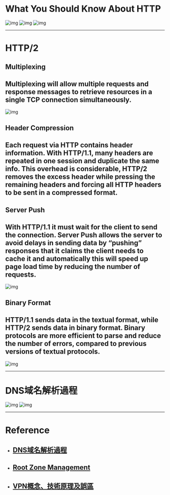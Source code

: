 # What You Should Know About HTTP 

![img](img/04.jpg)
![img](img/05.jpg)
![img](img/06.jpg)

---

# HTTP/2

## **Multiplexing**
## Multiplexing will allow multiple requests and response messages to retrieve resources in a single TCP connection simultaneously.
![img](img/14.jpg)

## **Header Compression**
## Each request via HTTP contains header information. With HTTP/1.1, many headers are repeated in one session and duplicate the same info. This overhead is considerable, HTTP/2 removes the excess header while pressing the remaining headers and forcing all HTTP headers to be sent in a compressed format.

## **Server Push**
## With HTTP/1.1 it must wait for the client to send the connection. Server Push allows the server to avoid delays in sending data by “pushing” responses that it claims the client needs to cache it and automatically this will speed up page load time by reducing the number of requests.
![img](img/15.jpg)

## **Binary Format**
## HTTP/1.1 sends data in the textual format, while HTTP/2 sends data in binary format. Binary protocols are more efficient to parse and reduce the number of errors, compared to previous versions of textual protocols.
![img](img/16.jpg)

---

# DNS域名解析過程
![img](img/12.jpg)
![img](img/13.jpg)

---

# Reference
- ## [DNS域名解析過程](https://www.bilibili.com/video/BV1uL4y1B7aE?spm_id_from=333.999.0.0)
- ## [Root Zone Management](https://www.iana.org/domains/root/servers)
- ## [VPN概念、技術原理及誤區](https://www.bilibili.com/video/BV1KY411t75D?spm_id_from=333.999.0.0)